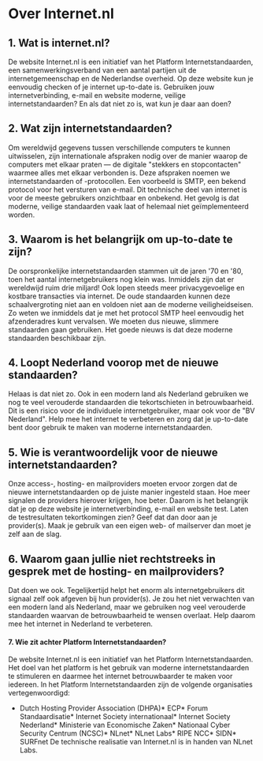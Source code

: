 
# Over Internet.nl

## 1. Wat is internet.nl?
De website Internet.nl is een initiatief van het Platform Internetstandaarden, een samenwerkingsverband van een aantal partijen uit de internetgemeenschap en de Nederlandse overheid. Op deze website kun je eenvoudig checken of je internet up-to-date is. Gebruiken jouw internetverbinding, e-mail en website moderne, veilige internetstandaarden? En als dat niet zo is, wat kun je daar aan doen?
## 2. Wat zijn internetstandaarden?
Om wereldwijd gegevens tussen verschillende computers te kunnen uitwisselen, zijn internationale afspraken nodig over de manier waarop de computers met elkaar praten — de digitale "stekkers en stopcontacten" waarmee alles met elkaar verbonden is. Deze afspraken noemen we internetstandaarden of -protocollen. Een voorbeeld is SMTP, een bekend protocol voor het versturen van e-mail. Dit technische deel van internet is voor de meeste gebruikers onzichtbaar en onbekend. Het gevolg is dat moderne, veilige standaarden vaak laat of helemaal niet geïmplementeerd worden. 
## 3. Waarom is het belangrijk om up-to-date te zijn?
De oorspronkelijke internetstandaarden stammen uit de jaren '70 en '80, toen het aantal internetgebruikers nog klein was. Inmiddels zijn dat er wereldwijd ruim drie miljard! Ook lopen steeds meer privacygevoelige en kostbare transacties via internet. De oude standaarden kunnen deze schaalvergroting niet aan en voldoen niet aan de moderne veiligheidseisen. Zo weten we inmiddels dat je met het protocol SMTP heel eenvoudig het afzenderadres kunt vervalsen. We moeten dus nieuwe, slimmere standaarden gaan gebruiken. Het goede nieuws is dat deze moderne standaarden beschikbaar zijn.
## 4. Loopt Nederland voorop met de nieuwe standaarden?
Helaas is dat niet zo. Ook in een modern land als Nederland gebruiken we nog te veel verouderde standaarden die tekortschieten in betrouwbaarheid. Dit is een risico voor de individuele internetgebruiker, maar ook voor de "BV Nederland". Help mee het internet te verbeteren en zorg dat je up-to-date bent door gebruik te maken van moderne internetstandaarden.   
## 5. Wie is verantwoordelijk voor de nieuwe internetstandaarden?
Onze access-, hosting- en mailproviders moeten ervoor zorgen dat de nieuwe internetstandaarden op de juiste manier ingesteld staan. Hoe meer signalen de providers hierover krijgen, hoe beter. Daarom is het belangrijk dat je op deze website je internetverbinding, e-mail en website test. Laten de testresultaten tekortkomingen zien? Geef dat dan door aan je provider(s). Maak je gebruik van een eigen web- of mailserver dan moet je zelf aan de slag.
## 6. Waarom gaan jullie niet rechtstreeks in gesprek met de hosting- en mailproviders?
Dat doen we ook. Tegelijkertijd helpt het enorm als internetgebruikers dit signaal zelf ook afgeven bij hun provider(s). Je zou het niet verwachten van een modern land als Nederland, maar we gebruiken nog veel verouderde standaarden waarvan de betrouwbaarheid te wensen overlaat. Help daarom mee het internet in Nederland te verbeteren.
#### 7. Wie zit achter Platform Internetstandaarden?
De website Internet.nl is een initiatief van het Platform Internetstandaarden. Het doel van het platform is het gebruik van moderne internetstandaarden te stimuleren en daarmee het internet betrouwbaarder te maken voor iedereen. In het Platform Internetstandaarden zijn de volgende organisaties vertegenwoordigd:

* Dutch Hosting Provider Association (DHPA)* ECP* Forum Standaardisatie* Internet Society internationaal* Internet Society Nederland* Ministerie van Economische Zaken* Nationaal Cyber Security Centrum (NCSC)* NLnet* NLnet Labs* RIPE NCC* SIDN* SURFnet
De technische realisatie van Internet.nl is in handen van NLnet Labs.

 

